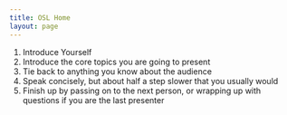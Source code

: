 ```yaml
---
title: OSL Home
layout: page
---
```


1. Introduce Yourself
2. Introduce the core topics you are going to present
3. Tie back to anything you know about the audience
4. Speak concisely, but about half a step slower that you usually would
5. Finish up by passing on to the next person, or wrapping up with questions if you are the last presenter
